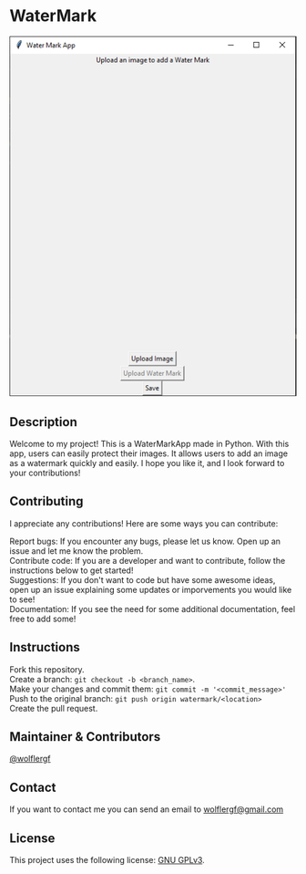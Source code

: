 # WaterMark
<p align="center">
  <img src="./main.PNG">
</p>

## Description
Welcome to my project! This is a WaterMarkApp made in Python. With this app, users can easily protect their images. It allows users to add an image as a watermark quickly and easily. I hope you like it, and I look forward to your contributions!

## Contributing

I appreciate any contributions! Here are some ways you can contribute:

Report bugs: If you encounter any bugs, please let us know. Open up an issue and let me know the problem.<br>
Contribute code: If you are a developer and want to contribute, follow the instructions below to get started!<br>
Suggestions: If you don't want to code but have some awesome ideas, open up an issue explaining some updates or imporvements 
you would like to see!<br>
Documentation: If you see the need for some additional documentation, feel free to add some!


## Instructions

Fork this repository.<br>
Create a branch: `git checkout -b <branch_name>`.<br>
Make your changes and commit them: `git commit -m '<commit_message>'`<br>
Push to the original branch: `git push origin watermark/<location>`<br>
Create the pull request.



## Maintainer & Contributors
[@wolflergf](https://github.com/wolflergf)

## Contact
If you want to contact me you can send an email to wolflergf@gmail.com

## License
This project uses the following license: [GNU GPLv3](https://www.gnu.org/licenses/gpl-3.0.html).
